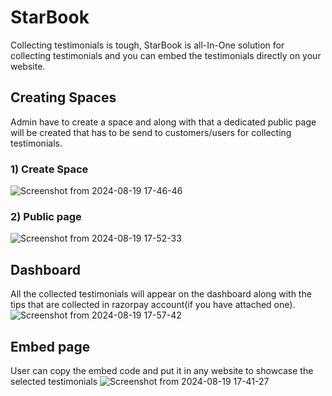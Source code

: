 # StarBook
  Collecting testimonials is tough, StarBook is all-In-One solution for collecting testimonials and you can embed the testimonials directly on your website.
  
## Creating Spaces
   Admin have to create a space and along with that a dedicated public page will be created that has to be send to customers/users for collecting testimonials.
   
  ### 1) Create Space
   ![Screenshot from 2024-08-19 17-46-46](https://github.com/user-attachments/assets/c2533fd1-9bbf-4233-8f39-74793ef7616e)

  ### 2) Public page
   ![Screenshot from 2024-08-19 17-52-33](https://github.com/user-attachments/assets/0bf4e7c5-6129-4fa1-a6d1-7d4eee02d8ce)


    
## Dashboard
  All the collected testimonials will appear on the dashboard along with the tips that are collected in razorpay account(if you have attached one).
   ![Screenshot from 2024-08-19 17-57-42](https://github.com/user-attachments/assets/358fca08-a704-4608-9f7b-30ba8e1c7b76)


## Embed page
   User can copy the embed code and put it in any website to showcase the selected testimonials
![Screenshot from 2024-08-19 17-41-27](https://github.com/user-attachments/assets/ca56ec6b-6080-4a2b-a62c-0b376f41f16d)
